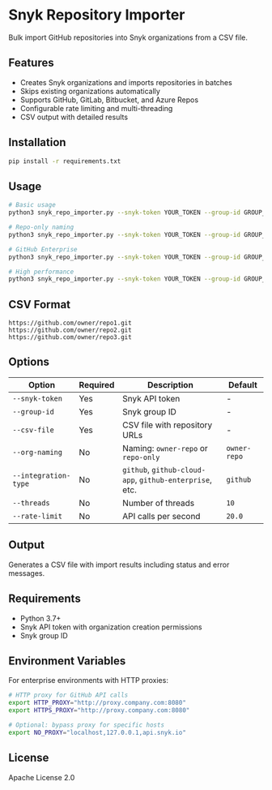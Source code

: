 # Snyk Repository Importer

Bulk import GitHub repositories into Snyk organizations from a CSV file.

## Features

- Creates Snyk organizations and imports repositories in batches
- Skips existing organizations automatically
- Supports GitHub, GitLab, Bitbucket, and Azure Repos
- Configurable rate limiting and multi-threading
- CSV output with detailed results

## Installation

```bash
pip install -r requirements.txt
```

## Usage

```bash
# Basic usage
python3 snyk_repo_importer.py --snyk-token YOUR_TOKEN --group-id GROUP_ID --csv-file repos.csv

# Repo-only naming
python3 snyk_repo_importer.py --snyk-token YOUR_TOKEN --group-id GROUP_ID --csv-file repos.csv --org-naming repo-only

# GitHub Enterprise
python3 snyk_repo_importer.py --snyk-token YOUR_TOKEN --group-id GROUP_ID --csv-file repos.csv --integration-type github-enterprise --source-org-id SOURCE_ORG_ID

# High performance
python3 snyk_repo_importer.py --snyk-token YOUR_TOKEN --group-id GROUP_ID --csv-file repos.csv --threads 15 --rate-limit 20
```

## CSV Format

```csv
https://github.com/owner/repo1.git
https://github.com/owner/repo2.git
https://github.com/owner/repo3.git
```

## Options

| Option | Required | Description | Default |
|--------|----------|-------------|---------|
| `--snyk-token` | Yes | Snyk API token | - |
| `--group-id` | Yes | Snyk group ID | - |
| `--csv-file` | Yes | CSV file with repository URLs | - |
| `--org-naming` | No | Naming: `owner-repo` or `repo-only` | `owner-repo` |
| `--integration-type` | No | `github`, `github-cloud-app`, `github-enterprise`, etc. | `github` |
| `--threads` | No | Number of threads | `10` |
| `--rate-limit` | No | API calls per second | `20.0` |

## Output

Generates a CSV file with import results including status and error messages.

## Requirements

- Python 3.7+
- Snyk API token with organization creation permissions
- Snyk group ID

## Environment Variables

For enterprise environments with HTTP proxies:

```bash
# HTTP proxy for GitHub API calls
export HTTP_PROXY="http://proxy.company.com:8080"
export HTTPS_PROXY="http://proxy.company.com:8080"

# Optional: bypass proxy for specific hosts
export NO_PROXY="localhost,127.0.0.1,api.snyk.io"
```

## License

Apache License 2.0